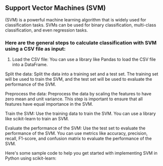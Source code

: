 ## Support Vector Machines (SVM)
(SVM) is a powerful machine learning algorithm that is widely used for classification tasks. SVMs can be used for binary classification, multi-class classification, and even regression tasks.

### Here are the general steps to calculate classification with SVM using a CSV file as input:

1. Load the CSV file: You can use a library like Pandas to load the CSV file into a DataFrame.


Split the data: Split the data into a training set and a test set. The training set will be used to train the SVM, and the test set will be used to evaluate the performance of the SVM.

Preprocess the data: Preprocess the data by scaling the features to have zero mean and unit variance. This step is important to ensure that all features have equal importance in the SVM.

Train the SVM: Use the training data to train the SVM. You can use a library like scikit-learn to train an SVM.

Evaluate the performance of the SVM: Use the test set to evaluate the performance of the SVM. You can use metrics like accuracy, precision, recall, F1-score, and confusion matrix to evaluate the performance of the SVM.

Here's some sample code to help you get started with implementing SVM in Python using scikit-learn:
